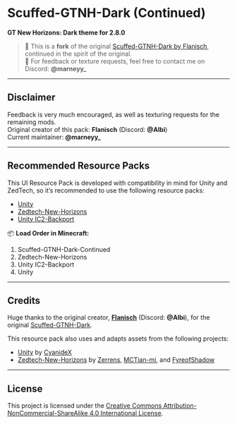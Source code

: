 # Scuffed-GTNH-Dark (Continued)
**GT New Horizons: Dark theme for 2.8.0**

> 🎨 This is a **fork** of the original [Scuffed-GTNH-Dark by Flanisch](https://github.com/Flanisch/Scuffed-GTNH-Dark), continued in the spirit of the original.  
> 💬 For feedback or texture requests, feel free to contact me on Discord: **@marneyy_**

---

## Disclaimer

Feedback is very much encouraged, as well as texturing requests for the remaining mods.  
Original creator of this pack: **Flanisch** (Discord: **@Albi**)  
Current maintainer: **@marneyy_**

---

## Recommended Resource Packs
This UI Resource Pack is developed with compatibility in mind for Unity and ZedTech, so it’s recommended to use the following resource packs:

- [Unity](https://github.com/Unity-Resource-Pack/Unity/tree/1.7.10)  
- [Zedtech-New-Horizons](https://github.com/FyreofShadow/zedtech-new-horizons)  
- [Unity IC2-Backport](https://www.curseforge.com/minecraft/texture-packs/unity-ic2-1-7-10-backport/files/2377036)  

📦 **Load Order in Minecraft:**
1. Scuffed-GTNH-Dark-Continued  
2. Zedtech-New-Horizons  
3. Unity IC2-Backport  
4. Unity  

---

## Credits
Huge thanks to the original creator, [**Flanisch**](https://github.com/Flanisch) (Discord: **@Albi**), for the original [Scuffed-GTNH-Dark](https://github.com/Flanisch/Scuffed-GTNH-Dark).

This resource pack also uses and adapts assets from the following projects:

- [Unity](https://github.com/Unity-Resource-Pack/Unity/tree/1.7.10) by [CyanideX](https://github.com/CyanideX)  
- [Zedtech-New-Horizons](https://github.com/FyreofShadow/zedtech-new-horizons) by [Zerrens](https://forum.industrial-craft.net/core/user/12229-zerrens/), [MCTian-mi](https://github.com/MCTian-mi), and [FyreofShadow](https://github.com/FyreofShadow)

---

## License
This project is licensed under the [Creative Commons Attribution-NonCommercial-ShareAlike 4.0 International License](https://creativecommons.org/licenses/by-nc-sa/4.0/).
